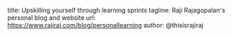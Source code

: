 title: Upskilling yourself through learning sprints
tagline: Raji Rajagopalan's personal blog and website
url: https://www.rajiraj.com/blog/personallearning
author: @thisisrajiraj
